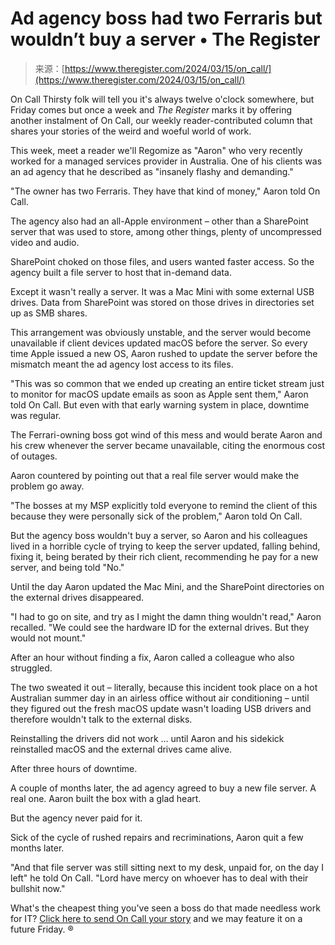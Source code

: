 <!--yml
category: 未分类
date: 2024-05-27 15:01:17
-->

# Ad agency boss had two Ferraris but wouldn’t buy a server • The Register

> 来源：[https://www.theregister.com/2024/03/15/on_call/](https://www.theregister.com/2024/03/15/on_call/)

On Call Thirsty folk will tell you it's always twelve o'clock somewhere, but Friday comes but once a week and *The Register* marks it by offering another instalment of On Call, our weekly reader-contributed column that shares your stories of the weird and woeful world of work.

This week, meet a reader we'll Regomize as "Aaron" who very recently worked for a managed services provider in Australia. One of his clients was an ad agency that he described as "insanely flashy and demanding."

"The owner has two Ferraris. They have that kind of money," Aaron told On Call.

The agency also had an all-Apple environment – other than a SharePoint server that was used to store, among other things, plenty of uncompressed video and audio.

SharePoint choked on those files, and users wanted faster access. So the agency built a file server to host that in-demand data.

Except it wasn't really a server. It was a Mac Mini with some external USB drives. Data from SharePoint was stored on those drives in directories set up as SMB shares.

This arrangement was obviously unstable, and the server would become unavailable if client devices updated macOS before the server. So every time Apple issued a new OS, Aaron rushed to update the server before the mismatch meant the ad agency lost access to its files.

"This was so common that we ended up creating an entire ticket stream just to monitor for macOS update emails as soon as Apple sent them," Aaron told On Call. But even with that early warning system in place, downtime was regular.

The Ferrari-owning boss got wind of this mess and would berate Aaron and his crew whenever the server became unavailable, citing the enormous cost of outages.

Aaron countered by pointing out that a real file server would make the problem go away.

"The bosses at my MSP explicitly told everyone to remind the client of this because they were personally sick of the problem," Aaron told On Call.

But the agency boss wouldn't buy a server, so Aaron and his colleagues lived in a horrible cycle of trying to keep the server updated, falling behind, fixing it, being berated by their rich client, recommending he pay for a new server, and being told "No."

Until the day Aaron updated the Mac Mini, and the SharePoint directories on the external drives disappeared.

"I had to go on site, and try as I might the damn thing wouldn't read," Aaron recalled. "We could see the hardware ID for the external drives. But they would not mount."

After an hour without finding a fix, Aaron called a colleague who also struggled.

The two sweated it out – literally, because this incident took place on a hot Australian summer day in an airless office without air conditioning – until they figured out the fresh macOS update wasn't loading USB drivers and therefore wouldn't talk to the external disks.

Reinstalling the drivers did not work … until Aaron and his sidekick reinstalled macOS and the external drives came alive.

After three hours of downtime.

A couple of months later, the ad agency agreed to buy a new file server. A real one. Aaron built the box with a glad heart.

But the agency never paid for it.

Sick of the cycle of rushed repairs and recriminations, Aaron quit a few months later.

"And that file server was still sitting next to my desk, unpaid for, on the day I left" he told On Call. "Lord have mercy on whoever has to deal with their bullshit now."

What's the cheapest thing you've seen a boss do that made needless work for IT? [Click here to send On Call your story](mailto:oncall@theregister.com) and we may feature it on a future Friday. ®